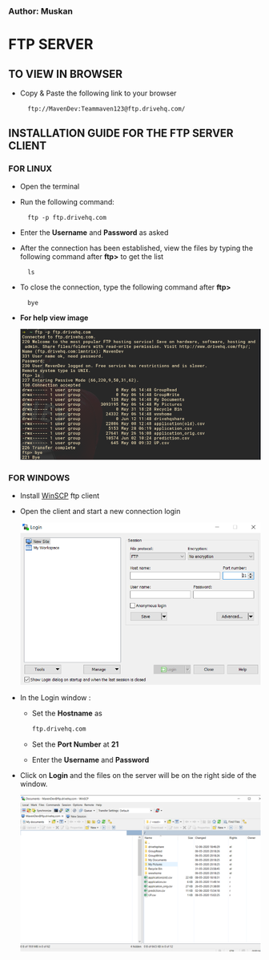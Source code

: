 ### Author: Muskan

# FTP SERVER

## TO VIEW IN BROWSER
* Copy & Paste the following link to your browser

        ftp://MavenDev:Teammaven123@ftp.drivehq.com/

## INSTALLATION GUIDE FOR THE FTP SERVER CLIENT
### FOR LINUX
* Open the terminal
* Run the following command:

        ftp -p ftp.drivehq.com

* Enter the **Username** and **Password** as asked
* After the connection has been established, view the files by typing the following command after **ftp>** to get the list 

        ls
* To close the connection, type the following command after **ftp>**

        bye
* **For help view image**

    ![](image3.png)

### FOR WINDOWS
* Install [WinSCP](https://winscp.net/eng/download.php) ftp client
* Open the client and start a new connection login

    ![](image1.png)

* In the Login window :
    * Set the **Hostname** as 
        ```bash
        ftp.drivehq.com
       ```

    * Set the **Port Number** at **21**

    * Enter the **Username** and **Password**


* Click on **Login** and the files on the server will be on the right side of the window. 

    ![](image2.png)
